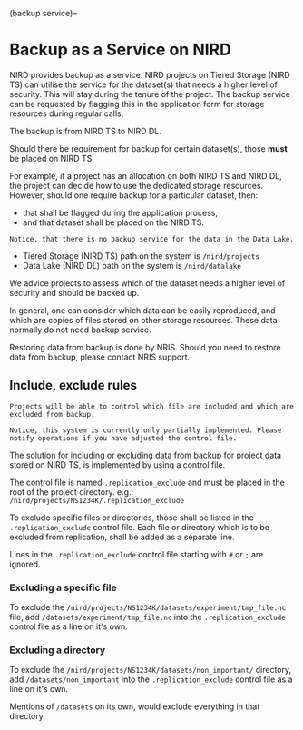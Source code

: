 (backup service)=



# Backup as a Service on NIRD

NIRD provides backup as a service. NIRD projects on Tiered Storage (NIRD TS)
can utilise the service for the dataset(s) that needs a higher level of security.
This will stay during the tenure of the project. The backup service can be requested by flagging this in the application form for storage resources during regular calls.

The backup is from NIRD TS to NIRD DL. 

Should there be requirement for backup for certain dataset(s), those **must** be placed on NIRD TS.

For example, if a project has an allocation on both NIRD TS and NIRD DL, the project can decide how to use the dedicated storage resources. However, should one require backup for a particular dataset, then: 
 
 - that shall be flagged during the application process,
 - and that dataset shall be placed on the NIRD TS.


```{note}
Notice, that there is no backup service for the data in the Data Lake.
```


- Tiered Storage (NIRD TS) path on the system is `/nird/projects`
- Data Lake (NIRD DL) path on the system is `/nird/datalake`

We advice projects to assess which of the dataset needs a higher level of 
security and should be backed up.

In general, one can consider which data can be easily reproduced, and which 
are copies of files stored on other storage resources. These data normally 
do not need backup service.


Restoring data from backup is done by NRIS. Should you need to restore data from backup, please contact NRIS support.


## Include, exclude rules
```{warning}
Projects will be able to control which file are included and which are excluded from backup.

Notice, this system is currently only partially implemented. Please notify operations if you have adjusted the control file.
```

The solution for including or excluding data from backup for project data stored on NIRD TS, 
is implemented by using a control file.

The control file is named `.replication_exclude` and must be placed in the
root of the project directory.
 e.g.: `/nird/projects/NS1234K/.replication_exclude`

To exclude specific files or directories, those shall be listed in the
`.replication_exclude` control file. Each file or directory which is to be
excluded from replication, shall be added as a separate line.

Lines in the `.replication_exclude` control file starting with `#` or `;` are
ignored.

### Excluding a specific file

To exclude the `/nird/projects/NS1234K/datasets/experiment/tmp_file.nc` file,
add `/datasets/experiment/tmp_file.nc` into the `.replication_exclude` control
file as a line on it's own.


### Excluding a directory

To exclude the `/nird/projects/NS1234K/datasets/non_important/` directory,
add `/datasets/non_important` into the `.replication_exclude` control file
as a line on it's own.

Mentions of `/datasets` on its own, would exclude everything in that directory.


